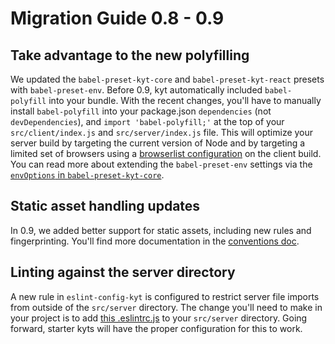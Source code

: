 # Migration Guide 0.8 - 0.9

## Take advantage to the new polyfilling

We updated the `babel-preset-kyt-core` and `babel-preset-kyt-react` presets with `babel-preset-env`. Before 0.9, kyt automatically included `babel-polyfill` into your bundle. With the recent changes, you'll have to manually install `babel-polyfill` into your package.json `dependencies` (not `devDependencies`), and `import 'babel-polyfill;'` at the top of your `src/client/index.js` and `src/server/index.js` file. This will optimize your server build by targeting the current version of Node and by targeting a limited set of browsers using a [browserlist configuration](https://github.com/ai/browserslist) on the client build. You can read more about extending the `babel-preset-env` settings via the [`envOptions` in `babel-preset-kyt-core`](/packages/babel-preset-kyt-core/README.md#options).

## Static asset handling updates

In 0.9, we added better support for static assets, including new rules and fingerprinting. You'll find more documentation in the [conventions doc](/docs/conventions.md#static-asset-handling-assets-manifest-cdn).

## Linting against the server directory

A new rule in `eslint-config-kyt` is configured to restrict server file imports from outside of the `src/server` directory. The change you'll need to make in your project is to add [this .eslintrc.js](https://github.com/NYTimes/kyt/blob/7b1a019b1e0996c94df2a5da48b2062c7113ce02/packages/kyt-starter-universal/starter-src/src/server/.eslintrc.js) to your `src/server` directory. Going forward, starter kyts will have the proper configuration for this to work.
